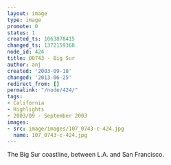 ```yaml
---
layout: image
type: image
promote: 0
status: 1
created_ts: 1063878415
changed_ts: 1372159368
node_id: 424
title: 00743 - Big Sur
author: anj
created: '2003-09-18'
changed: '2013-06-25'
redirect_from: []
permalink: "/node/424/"
tags:
- California
- Highlights
- 2003/09 - September 2003
images:
- src: image/images/107_0743-c-424.jpg
  name: 107_0743-c-424.jpg
---
```

The Big Sur coastline, between L.A. and San Francisco.
